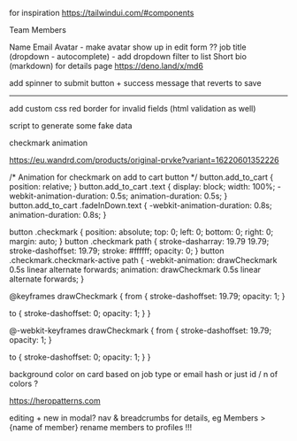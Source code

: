 for inspiration https://tailwindui.com/#components

Team Members

Name Email Avatar - make avatar show up in edit form ?? job title (dropdown -
autocomplete) - add dropdown filter to list Short bio (markdown) for details
page https://deno.land/x/md6

add spinner to submit button + success message that reverts to save

---

add custom css red border for invalid fields (html validation as well)

script to generate some fake data

checkmark animation

https://eu.wandrd.com/products/original-prvke?variant=16220601352226

/* Animation for checkmark on add to cart button */ button.add_to_cart {
position: relative; } button.add_to_cart .text { display: block; width: 100%;
-webkit-animation-duration: 0.5s; animation-duration: 0.5s; } button.add_to_cart
.fadeInDown.text { -webkit-animation-duration: 0.8s; animation-duration: 0.8s; }

button .checkmark { position: absolute; top: 0; left: 0; bottom: 0; right: 0;
margin: auto; } button .checkmark path { stroke-dasharray: 19.79 19.79;
stroke-dashoffset: 19.79; stroke: #ffffff; opacity: 0; } button
.checkmark.checkmark-active path { -webkit-animation: drawCheckmark 0.5s linear
alternate forwards; animation: drawCheckmark 0.5s linear alternate forwards; }

@keyframes drawCheckmark { from { stroke-dashoffset: 19.79; opacity: 1; }

to { stroke-dashoffset: 0; opacity: 1; } }

@-webkit-keyframes drawCheckmark { from { stroke-dashoffset: 19.79; opacity: 1;
}

to { stroke-dashoffset: 0; opacity: 1; } }

background color on card based on job type or email hash or just id / n of
colors ?


https://heropatterns.com


editing + new in modal?
nav & breadcrumbs for details, eg Members > {name of member}
rename members to profiles !!!
